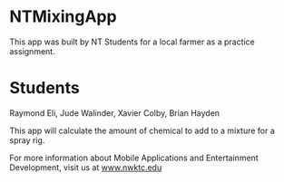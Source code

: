 # NTMixingApp
This app was built by NT Students for a local farmer as a practice assignment. 

# Students
Raymond Eli,
Jude Walinder,
Xavier Colby,
Brian Hayden

This app will calculate the amount of chemical to add to a mixture for a spray rig. 

For more information about Mobile Applications and Entertainment Development, visit us at www.nwktc.edu
